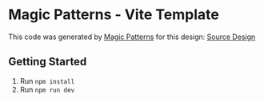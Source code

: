 # Magic Patterns - Vite Template

This code was generated by [Magic Patterns](https://magicpatterns.com) for this design: [Source Design](https://www.magicpatterns.com/c/uakys2nmqi7dtmht7f8fsx)

## Getting Started

1. Run `npm install`
2. Run `npm run dev`
